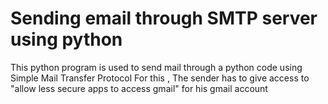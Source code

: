 # Sending email through SMTP server using python
This python program is used to send mail through a python code using Simple Mail Transfer Protocol
For this , The sender has to give access to "allow less secure apps to access gmail" for his gmail account
